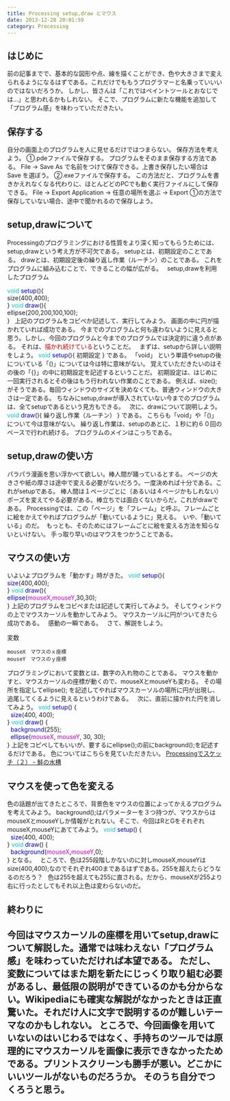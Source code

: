 ```yaml
---
title: Processing setup,draw とマウス
date: 2013-12-28 20:01:59
category: Processing
---
```


## はじめに
前の記事までで、基本的な図形や点、線を描くことができ、色や大きさまで変えられるようになるはずである。これだけでももうプログラマーと名乗っていいいのではないだろうか。
しかし、皆さんは「これではペイントツールとおなじでは…」と思われるかもしれない。
そこで、プログラムに新たな機能を追加して「プログラム感」を味わっていただきたい。
 
## 保存する
自分の画面上のプログラムを人に見せるだけではつまらない。
保存方法を考えよう。
①.pdeファイルで保存する。
プログラムをそのまま保存する方法である。
File → Save As で名前をつけて保存できる。上書き保存したい場合は Save を選ぼう。
②.exeファイルで保存する。
この方法だと、プログラムを書きかえれなくなる代わりに、ほとんどどのPCでも動く実行ファイルにして保存できる。
File → Export Application → 任意の場所を選ぶ → Export
①の方法で保存していない場合、途中で聞かれるので保存しよう。
 
## setup,drawについて
Processingのプログラミングにおける性質をより深く知ってもらうためには、setup,drawという考え方が不可欠である。
setupとは、初期設定のことである。
drawとは、初期設定後の繰り返し作業（ルーチン）のことである。
これをプログラムに組み込むことで、できることの幅が広がる。
 
setup,drawを利用したプログラム

<span style="color: #00cccc;">void</span> <span style="color: #0000cc;">setup</span>(){<br />size(400,400);<br />}
<span style="color: #00cccc;">void</span><span style="color: #0000cc;"> draw</span>(){<br />ellipse(200,200,100,100);<br />}
 
上記のプログラムをコピペか記述して、実行してみよう。
画面の中に円が描かれていれば成功である。
今までのプログラムと何も違わないように見えると思う。しかし、今回のプログラムと今までのプログラムでは決定的に違う点がある。
それは、<span style="color: #cc0000;">描かれ続けている</span>ということだ。
 
まずは、setupから詳しい説明をしよう。
<span style="color: #00cccc;">void <span style="color: #0000cc;">setup</span></span>(){
初期設定
}
である。
「void」 という単語やsetupの後についている「()」については今は特に意味がない。
覚えていただきたいのはその後の「{}」の中に初期設定を記述するということだ。
初期設定は、はじめに一回実行されるとその後はもう行われない作業のことである。
例えば、size(); がそうである。毎回ウィンドウのサイズを決めなくても、普通ウィンドウの大きさは一定である。
ちなみにsetup,drawが導入されていない今までのプログラムは、全てsetupであるという見方もできる。
 
次に、drawについて説明しよう。
<span style="color: #00cccc;">void</span> <span style="color: #0000cc;">draw</span>(){
繰り返し作業（ルーチン）
}
である。
こちらも「void」や「()」について今は意味がない。
繰り返し作業は、setupのあとに、１秒に約６０回のペースで行われ続ける。
プログラムのメインはこっちである。
 
## setup,drawの使い方
パラパラ漫画を思い浮かべて欲しい。棒人間が踊っているとする。
ページの大きさや紙の厚さは途中で変える必要がないだろう。一度決めれば十分である。これがsetupである。
棒人間は１ページごとに（あるいは４ページかもしれない）ポーズを変えてやる必要がある。棒立ちでは面白くないからだ。これがdrawである。
Processingでは、この「ページ」を「フレーム」と呼ぶ。フレームごとに絵をかえてやればプログラムが「動いているように」見える。　いや、「動いている」のだ。
 もっとも、そのためにはフレームごとに絵を変える方法を知らないといけない。
手っ取り早いのはマウスをつかうことである。
 
## マウスの使い方
いよいよプログラムを「動かす」時がきた。
<span style="color: #00cccc;">void</span> <span style="color: #0000cc;">setup</span>(){<br /><span style="color: #0000cc;">size</span>(400,400);<br />}
<span style="color: #00cccc;">void</span> <span style="color: #0000cc;">draw</span>(){<br /><span style="color: #0000cc;">ellipse</span>(<span style="color: #cc00cc;">mouseX</span>,<span style="color: #cc00cc;">mouseY</span>,30,30);<br />}
上記のプログラムをコピペまたは記述して実行してみよう。
そしてウィンドウの上でマウスカーソルを動かしてみよう。
マウスカーソルに円がついてきたら成功である。
 
感動の一瞬である。
 
さて、解説をしよう。

変数

```
mouseX　マウスのｘ座標
mouseY　マウスのｙ座標
```

プログラミングにおいて変数とは、数字の入れ物のことである。
マウスを動かすと、マウスカーソルの座標が動くので、mouseXとmouseYも変わる。
その場所を指定してellipse(); を記述してやればマウスカーソルの場所に円が出現し、追尾してくるように見えるというわけである。
 
次に、直前に描かれた円を消してみよう。
<span style="color: #00cccc;">void</span> <span style="color: #0000cc;">setup</span>() {<br />  <span style="color: #0000cc;">size</span>(400, 400);<br />}
<span style="color: #00cccc;">void</span> <span style="color: #0000cc;">draw</span>() {<br /> <span style="color: #0000cc;"> background</span>(255);<br />  <span style="color: #0000cc;">ellipse</span>(<span style="color: #cc00cc;">mouseX</span>, <span style="color: #cc00cc;">mouseY</span>, 30, 30);<br />}
上記をコピペしてもいいが、要するにellipse();の前にbackground();を記述するだけである。
色についてはこちらを見ていただきたい。
<a href="https://salmon2073.hatenablog.com/entry/2013/12/23/154412">Processingでスケッチ（２） - 鮭の水槽</a>
 
## マウスを使って色を変える
色の話題が出てきたところで、背景色をマウスの位置によってかえるプログラムを考えてみよう。
background();はパラメーターを３つ持つが、マウスからはmouseXとmouseYしか情報がとれない。そこで、今回はRとGをそれぞれmouseX,mouseYにあててみよう。
<span style="color: #00cccc;">void</span><span style="color: #0000cc;"> setup</span>() {<br /><span style="color: #0000cc;">  size</span>(400, 400);<br />}
<span style="color: #00cccc;">void</span> <span style="color: #0000cc;">draw</span>() {<br />  <span style="color: #0000cc;">background</span>(<span style="color: #cc00cc;">mouseX</span>,<span style="color: #cc00cc;">mouseY</span>,0);<br />}
となる。
 
ところで、色は255段階しかないのに対しmouseX,mouseYはsize(400,400);なのでそれぞれ400まであるはずである。255を超えたらどうなるのだろう？
 
色は255を超えても255に直される。だから、mouseXが255より右に行ったとしてもそれ以上色は変わらないのだ。
 
## 終わりに
今回はマウスカーソルの座標を用いてsetup,drawについて解説した。通常では味わえない「プログラム感」を味わっていただければ本望である。
ただし、変数についてはまた期を新たにじっくり取り組む必要があるし、最低限の説明ができているのかも分からない。Wikipediaにも確実な解説がなかったときは正直驚いた。それだけ人に文字で説明するのが難しいテーマなのかもしれない。
ところで、今回画像を用いていないのはいじわるではなく、手持ちのツールでは原理的にマウスカーソルを画像に表示できなかったためである。プリントスクリーンも勝手が悪い。どこかにいいツールがないものだろうか。
そのうち自分でつくろうと思う。
 
---
